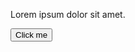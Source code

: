 Lorem ipsum dolor sit amet.

<button name="button" onclick="http://www.psidev.info">Click me</button>